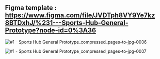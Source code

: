 ## Figma template : https://www.figma.com/file/JVDTph8VY9Ye7kz8BTDxhJ/%231---Sports-Hub-General-Prototype?node-id=0%3A36
![#1 - Sports Hub General Prototype_compressed_pages-to-jpg-0006](https://user-images.githubusercontent.com/80795967/127199208-60e12944-98fe-4b81-95b7-c83e0c6dcf9f.jpg)

![#1 - Sports Hub General Prototype_compressed_pages-to-jpg-0007](https://user-images.githubusercontent.com/80795967/127199427-effaf3a0-b1dd-42de-915b-e24cd0ecabf8.jpg)



